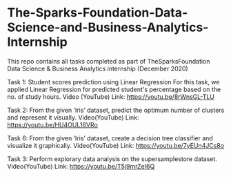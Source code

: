 # The-Sparks-Foundation-Data-Science-and-Business-Analytics-Internship
This repo contains all tasks completed as part of TheSparksFoundation Data Science & Business Analytics internship (December 2020)

Task 1: Student scores prediction using Linear Regression For this task, we applied Linear Regression for predicted student's percentage based on the no. of study hours. Video (YouTube) Link: https://youtu.be/8rWnsGL-TLU

Task 2: From the given ‘Iris’ dataset, predict the optimum number of  clusters and represent it visually. Video(YouTube) Link: https://youtu.be/HU4OUL16VRo

Task 6: From the given ‘Iris’ dataset, create a decision tree classifier and visualize it graphically. Video(YouTube) Link: https://youtu.be/7yEUn4JCs8o

Task 3: Perform explorary data analysis on the supersamplestore dataset. Video(YouTube) Link: https://youtu.be/T5j9mrZeI6Q
